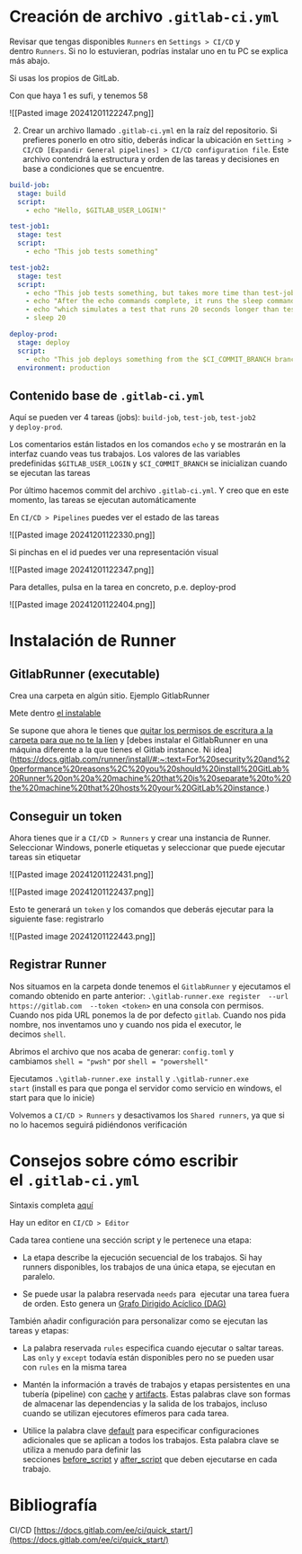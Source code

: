 # Creación de archivo `.gitlab-ci.yml` 

Revisar que tengas disponibles `Runners` en `Settings > CI/CD` y dentro `Runners`. Si no lo estuvieran, podrías instalar uno en tu PC se explica más abajo.

Si usas los propios de GitLab.

Con que haya 1 es sufi, y tenemos 58

![[Pasted image 20241201122247.png]]


2. Crear un archivo llamado `.gitlab-ci.yml` en la raíz del repositorio. Si prefieres ponerlo en otro sitio, deberás indicar la ubicación en `Setting > CI/CD [Expandir General pipelines] > CI/CD configuration file`. Este archivo contendrá la estructura y orden de las tareas y decisiones en base a condiciones que se encuentre.

```yaml
build-job:
  stage: build
  script:
    - echo "Hello, $GITLAB_USER_LOGIN!"

test-job1:
  stage: test
  script:
    - echo "This job tests something"

test-job2:
  stage: test
  script:
    - echo "This job tests something, but takes more time than test-job1."
    - echo "After the echo commands complete, it runs the sleep command for 20 seconds"
    - echo "which simulates a test that runs 20 seconds longer than test-job1"
    - sleep 20

deploy-prod:
  stage: deploy
  script:
    - echo "This job deploys something from the $CI_COMMIT_BRANCH branch."
  environment: production
```
## Contenido base de `.gitlab-ci.yml`

Aquí se pueden ver 4 tareas (jobs): `build-job`, `test-job`, `test-job2` y `deploy-prod`.

Los comentarios están listados en los comandos `echo` y se mostrarán en la interfaz cuando veas tus trabajos. Los valores de las variables predefinidas `$GITLAB_USER_LOGIN` y `$CI_COMMIT_BRANCH` se inicializan cuando se ejecutan las tareas

Por último hacemos commit del archivo `.gitlab-ci.yml`. Y creo que en este momento, las tareas se ejecutan automáticamente

En `CI/CD > Pipelines` puedes ver el estado de las tareas

![[Pasted image 20241201122330.png]]

Si pinchas en el id puedes ver una representación visual

![[Pasted image 20241201122347.png]]

Para detalles, pulsa en la tarea en concreto, p.e. deploy-prod

![[Pasted image 20241201122404.png]]

# Instalación de Runner

## GitlabRunner (executable)

Crea una carpeta en algún sitio. Ejemplo GitlabRunner

Mete dentro [el instalable](https://docs.gitlab.com/runner/install/windows.html)

Se supone que ahora le tienes que [quitar los permisos de escritura a la carpeta para que no te la líen](https://docs.gitlab.com/runner/install/windows.html#:~:text=Make%20sure%20to%20restrict%20the%20Write%20permissions%20on%20the%20GitLab%20Runner%20directory%20and%20executable.) y [debes instalar el GitlabRunner en una máquina diferente a la que tienes el Gitlab instance. Ni idea](https://docs.gitlab.com/runner/install/#:~:text=For%20security%20and%20performance%20reasons%2C%20you%20should%20install%20GitLab%20Runner%20on%20a%20machine%20that%20is%20separate%20to%20the%20machine%20that%20hosts%20your%20GitLab%20instance.)

## Conseguir un token

Ahora tienes que ir a `CI/CD > Runners` y crear una instancia de Runner. Seleccionar Windows, ponerle etiquetas y seleccionar que puede ejecutar tareas sin etiquetar


![[Pasted image 20241201122431.png]]

![[Pasted image 20241201122437.png]]

Esto te generará un `token` y los comandos que deberás ejecutar para la siguiente fase: registrarlo

![[Pasted image 20241201122443.png]]

## Registrar Runner

Nos situamos en la carpeta donde tenemos el `GitlabRunner` y ejecutamos el comando obtenido en parte anterior: `.\gitlab-runner.exe register  --url https://gitlab.com  --token <token>` en una consola con permisos. Cuando nos pida URL ponemos la de por defecto `gitlab`. Cuando nos pida nombre, nos inventamos uno y cuando nos pida el executor, le decimos `shell`.

Abrimos el archivo que nos acaba de generar: `config.toml` y cambiamos `shell = "pwsh"` por `shell = "powershell"`

Ejecutamos `.\gitlab-runner.exe install` y `.\gitlab-runner.exe start` (install es para que ponga el servidor como servicio en windows, el start para que lo inicie)

Volvemos a `CI/CD > Runners` y desactivamos los `Shared runners`, ya que si no lo hacemos seguirá pidiéndonos verificación

# Consejos sobre cómo escribir el `.gitlab-ci.yml` 

Sintaxis completa [aquí](https://docs.gitlab.com/ee/ci/yaml/index.html)

Hay un editor en `CI/CD > Editor`

Cada tarea contiene una sección script y le pertenece una etapa:

- La etapa describe la ejecución secuencial de los trabajos. Si hay runners disponibles, los trabajos de una única etapa, se ejecutan en paralelo.

- Se puede usar la palabra reservada `needs` para  ejecutar una tarea fuera de orden. Esto genera un [Grafo Dirigido Acíclico (DAG)](https://docs.gitlab.com/ee/ci/directed_acyclic_graph/index.html)

También añadir configuración para personalizar como se ejecutan las tareas y etapas:

- La palabra reservada `rules` especifica cuando ejecutar o saltar tareas. Las `only` y `except` todavía están disponibles pero no se pueden usar con `rules` en la misma tarea

- Mantén la información a través de trabajos y etapas persistentes en una tubería (pipeline) con [cache](https://docs.gitlab.com/ee/ci/yaml/index.html#cache) y [artifacts](https://docs.gitlab.com/ee/ci/yaml/index.html#artifacts). Estas palabras clave son formas de almacenar las dependencias y la salida de los trabajos, incluso cuando se utilizan ejecutores efímeros para cada tarea.

- Utilice la palabra clave [default](https://docs.gitlab.com/ee/ci/yaml/index.html#default) para especificar configuraciones adicionales que se aplican a todos los trabajos. Esta palabra clave se utiliza a menudo para definir las secciones [before_script](https://docs.gitlab.com/ee/ci/yaml/index.html#before_script) y [after_script](https://docs.gitlab.com/ee/ci/yaml/index.html#after_script) que deben ejecutarse en cada trabajo.

# Bibliografía

CI/CD [https://docs.gitlab.com/ee/ci/quick_start/](https://docs.gitlab.com/ee/ci/quick_start/)